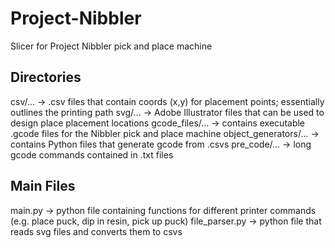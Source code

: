 # Project-Nibbler
Slicer for Project Nibbler pick and place machine

## Directories
csv/... -> .csv files that contain coords (x,y) for placement points; essentially outlines the printing path 
svg/... -> Adobe Illustrator files that can be used to design place placement locations
gcode_files/... -> contains executable .gcode files for the Nibbler pick and place machine
object_generators/... -> contains Python files that generate gcode from .csvs
pre_code/... -> long gcode commands contained in .txt files 

## Main Files
main.py -> python file containing functions for different printer commands (e.g. place puck, dip in resin, pick up puck)
file_parser.py -> python file that reads svg files and converts them to csvs  



